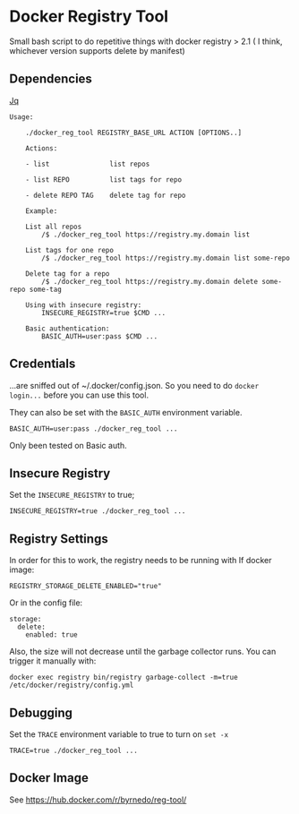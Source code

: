 # Docker Registry Tool

Small bash script to do repetitive things with docker registry > 2.1 ( I think, whichever version supports delete by manifest)


## Dependencies

[Jq](https://stedolan.github.io/jq/)

```
Usage: 

    ./docker_reg_tool REGISTRY_BASE_URL ACTION [OPTIONS..]
    
    Actions:

    - list               list repos

    - list REPO          list tags for repo

    - delete REPO TAG    delete tag for repo

    Example:

    List all repos
        /$ ./docker_reg_tool https://registry.my.domain list

    List tags for one repo
        /$ ./docker_reg_tool https://registry.my.domain list some-repo

    Delete tag for a repo
        /$ ./docker_reg_tool https://registry.my.domain delete some-repo some-tag
        
    Using with insecure registry:
        INSECURE_REGISTRY=true $CMD ...

    Basic authentication:
        BASIC_AUTH=user:pass $CMD ...

```

## Credentials

...are sniffed out of ~/.docker/config.json. So you need to do `docker login...` before you can use this tool.

They can also be set with the `BASIC_AUTH` environment variable.
    
    BASIC_AUTH=user:pass ./docker_reg_tool ...

Only been tested on Basic auth.

## Insecure Registry

Set the `INSECURE_REGISTRY` to true;

    INSECURE_REGISTRY=true ./docker_reg_tool ...
    
## Registry Settings

In order for this to work, the registry needs to be running with
If docker image:
```  
REGISTRY_STORAGE_DELETE_ENABLED="true"
```
Or in the config file:
```
storage:
  delete:
    enabled: true
```

Also, the size will not decrease until the garbage collector runs. 
You can trigger it manually with:
```
docker exec registry bin/registry garbage-collect -m=true /etc/docker/registry/config.yml
```

## Debugging

Set the `TRACE` environment variable to true to turn on `set -x`

    TRACE=true ./docker_reg_tool ...

## Docker Image

See https://hub.docker.com/r/byrnedo/reg-tool/




